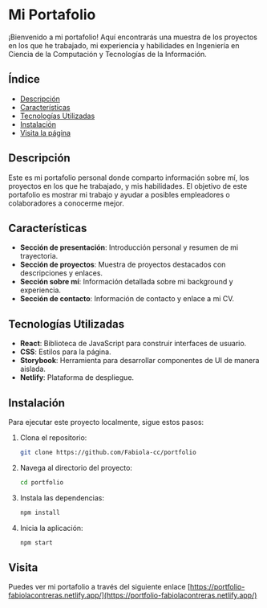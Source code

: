 # Mi Portafolio

¡Bienvenido a mi portafolio! Aquí encontrarás una muestra de los proyectos en los que he trabajado, mi experiencia y habilidades en Ingeniería en Ciencia de la Computación y Tecnologías de la Información.

## Índice

- [Descripción](#descripción)
- [Características](#características)
- [Tecnologías Utilizadas](#tecnologías-utilizadas)
- [Instalación](#instalación)
- [Visita la página](#visita)

## Descripción

Este es mi portafolio personal donde comparto información sobre mí, los proyectos en los que he trabajado, y mis habilidades. El objetivo de este portafolio es mostrar mi trabajo y ayudar a posibles empleadores o colaboradores a conocerme mejor.

## Características

- **Sección de presentación**: Introducción personal y resumen de mi trayectoria.
- **Sección de proyectos**: Muestra de proyectos destacados con descripciones y enlaces.
- **Sección sobre mí**: Información detallada sobre mi background y experiencia.
- **Sección de contacto**: Información de contacto y enlace a mi CV.

## Tecnologías Utilizadas

- **React**: Biblioteca de JavaScript para construir interfaces de usuario.
- **CSS**: Estilos para la página.
- **Storybook**: Herramienta para desarrollar componentes de UI de manera aislada.
- **Netlify**: Plataforma de despliegue.

## Instalación

Para ejecutar este proyecto localmente, sigue estos pasos:

1. Clona el repositorio:
   ```bash
   git clone https://github.com/Fabiola-cc/portfolio
2. Navega al directorio del proyecto:
    ```bash
   cd portfolio
3. Instala las dependencias:
    ```bash
    npm install
4. Inicia la aplicación:
    ```bash
    npm start

## Visita
Puedes ver mi portafolio a través del siguiente enlace
[https://portfolio-fabiolacontreras.netlify.app/](https://portfolio-fabiolacontreras.netlify.app/)